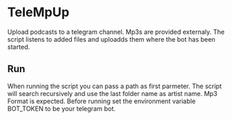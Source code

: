 # TeleMpUp
Upload podcasts to a telegram channel. Mp3s are provided externaly. The script listens to added files and uploadds them where the bot has been started.

## Run
When running the script you can pass a path as first parmeter. The script will search recursively and use the last folder name as artist name. Mp3 Format is expected.
Before running set the environment variable BOT_TOKEN to be your telegram bot.
